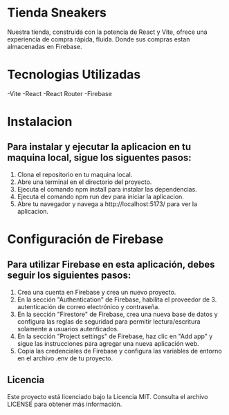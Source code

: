 # Tienda Sneakers

Nuestra tienda, construida con la potencia de React y Vite, ofrece una experiencia de compra rápida, fluida. Donde sus compras estan almacenadas en Firebase.

# Tecnologias Utilizadas

-Vite
-React
-React Router
-Firebase

# Instalacion

## Para instalar y ejecutar la aplicacion en tu maquina local, sigue los siguentes pasos:

1. Clona el repositorio en tu maquina local.
2. Abre una terminal en el directorio del proyecto.
3. Ejecuta el comando npm install para instalar las dependencias.
4. Ejecuta el comando npm run dev para iniciar la aplicacion.
5. Abre tu navegador y navega a http://localhost:5173/ para ver la aplicacion.

# Configuración de Firebase

## Para utilizar Firebase en esta aplicación, debes seguir los siguientes pasos:

1. Crea una cuenta en Firebase y crea un nuevo proyecto.
2. En la sección "Authentication" de Firebase, habilita el proveedor de 3. autenticación de correo electrónico y contraseña.
4. En la sección "Firestore" de Firebase, crea una nueva base de datos y configura las reglas de seguridad para permitir lectura/escritura solamente a usuarios autenticados.
5. En la sección "Project settings" de Firebase, haz clic en "Add app" y sigue las instrucciones para agregar una nueva aplicación web.
6. Copia las credenciales de Firebase y configura las variables de entorno en el archivo .env de tu proyecto.

## Licencia
Este proyecto está licenciado bajo la Licencia MIT. Consulta el archivo LICENSE para obtener más información.
